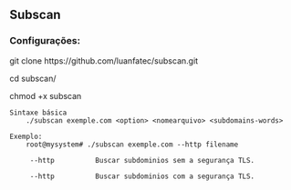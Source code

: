 <h2>Subscan</h2>
 
<h3>Configurações: </h3>
   <p> git clone https://github.com/luanfatec/subscan.git </p>
   <p> cd subscan/ </p>
   <p> chmod +x subscan </p>
   
     
    Sintaxe básica
        ./subscan exemple.com <option> <nomearquivo> <subdomains-words>
        
    Exemplo:
        root@mysystem# ./subscan exemple.com --http filename
    
         --http          Buscar subdominios sem a segurança TLS.
    
         --http          Buscar subdominios com a segurança TLS.
